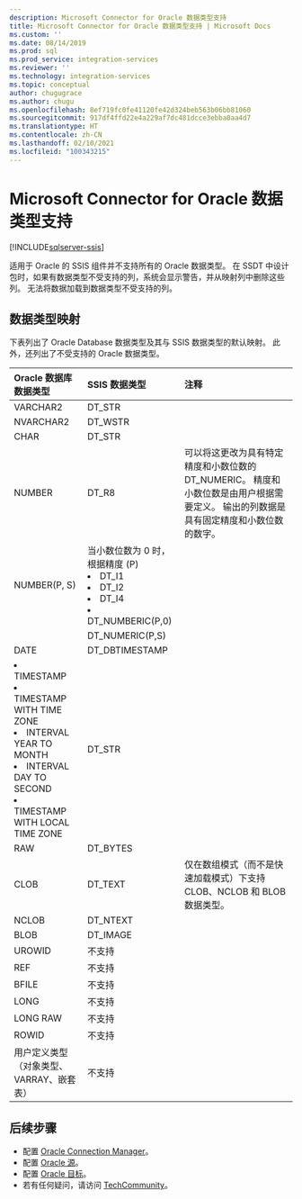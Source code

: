 ```yaml
---
description: Microsoft Connector for Oracle 数据类型支持
title: Microsoft Connector for Oracle 数据类型支持 | Microsoft Docs
ms.custom: ''
ms.date: 08/14/2019
ms.prod: sql
ms.prod_service: integration-services
ms.reviewer: ''
ms.technology: integration-services
ms.topic: conceptual
author: chugugrace
ms.author: chugu
ms.openlocfilehash: 8ef719fc0fe41120fe42d324beb563b06bb81060
ms.sourcegitcommit: 917df4ffd22e4a229af7dc481dcce3ebba0aa4d7
ms.translationtype: HT
ms.contentlocale: zh-CN
ms.lasthandoff: 02/10/2021
ms.locfileid: "100343215"
---
```

# <a name="microsoft-connector-for-oracle-data-type-support"></a>Microsoft Connector for Oracle 数据类型支持

[!INCLUDE[sqlserver-ssis](../../includes/applies-to-version/sqlserver-ssis.md)]

适用于 Oracle 的 SSIS 组件并不支持所有的 Oracle 数据类型。 在 SSDT 中设计包时，如果有数据类型不受支持的列，系统会显示警告，并从映射列中删除这些列。 无法将数据加载到数据类型不受支持的列。

## <a name="data-type-mapping"></a>数据类型映射

下表列出了 Oracle Database 数据类型及其与 SSIS 数据类型的默认映射。 此外，还列出了不受支持的 Oracle 数据类型。

|Oracle 数据库数据类型|SSIS 数据类型|注释|
|:-|:-|:-|
|VARCHAR2|DT_STR||
|NVARCHAR2|DT_WSTR||
|CHAR|DT_STR||
|NUMBER|DT_R8|可以将这更改为具有特定精度和小数位数的 DT_NUMERIC。 精度和小数位数是由用户根据需要定义。 输出的列数据是具有固定精度和小数位数的数字。|
|NUMBER(P, S)| 当小数位数为 0 时，根据精度 (P) <li> DT_I1 <Li> DT_I2 <Li> DT_I4 <Li> DT_NUMBERIC(P,0)||
||DT_NUMERIC(P,S)||
|DATE|DT_DBTIMESTAMP||
|<li>TIMESTAMP <li>TIMESTAMP WITH TIME ZONE <li>INTERVAL YEAR TO MONTH <li>INTERVAL DAY TO SECOND <li>TIMESTAMP WITH LOCAL TIME ZONE|DT_STR||
|RAW|DT_BYTES||
|CLOB|DT_TEXT|仅在数组模式（而不是快速加载模式）下支持 CLOB、NCLOB 和 BLOB 数据类型。|
|NCLOB|DT_NTEXT||
|BLOB|DT_IMAGE||
|UROWID|不支持||
|REF|不支持||
|BFILE|不支持||
|LONG|不支持||
|LONG RAW|不支持||
|ROWID|不支持||
|用户定义类型（对象类型、VARRAY、嵌套表）|不支持||

## <a name="next-steps"></a>后续步骤

- 配置 [Oracle Connection Manager](oracle-connection-manager.md)。
- 配置 [Oracle 源](oracle-source.md)。
- 配置 [Oracle 目标](oracle-destination.md)。
- 若有任何疑问，请访问 [TechCommunity](https://aka.ms/AA5u35j)。
